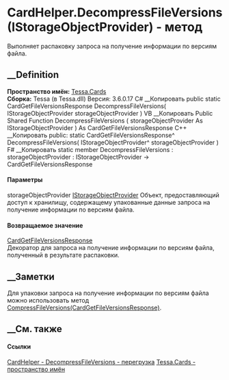 # CardHelper.DecompressFileVersions(IStorageObjectProvider) - метод
Выполняет распаковку запроса на получение информации по версиям файла.
## __Definition
 **Пространство имён:** [Tessa.Cards](N_Tessa_Cards.htm)  
 **Сборка:** Tessa (в Tessa.dll) Версия: 3.6.0.17
C# __Копировать
     public static CardGetFileVersionsResponse DecompressFileVersions(
    	IStorageObjectProvider storageObjectProvider
    )
VB __Копировать
     Public Shared Function DecompressFileVersions ( 
    	storageObjectProvider As IStorageObjectProvider
    ) As CardGetFileVersionsResponse
C++ __Копировать
     public:
    static CardGetFileVersionsResponse^ DecompressFileVersions(
    	IStorageObjectProvider^ storageObjectProvider
    )
F# __Копировать
     static member DecompressFileVersions : 
            storageObjectProvider : IStorageObjectProvider -> CardGetFileVersionsResponse 
#### Параметры
storageObjectProvider
[IStorageObjectProvider](T_Tessa_Platform_Storage_IStorageObjectProvider.htm)
     Объект, предоставляющий доступ к хранилищу, содержащему упакованные данные запроса на получение информации по версиям файла. 
#### Возвращаемое значение
[CardGetFileVersionsResponse](T_Tessa_Cards_CardGetFileVersionsResponse.htm)  
Декоратор для запроса на получение информации по версиям файла, полученный в
результате распаковки.
##  __Заметки
Для упаковки запроса на получение информации по версиям файла можно
использовать метод
[CompressFileVersions(CardGetFileVersionsResponse)](M_Tessa_Cards_CardHelper_CompressFileVersions.htm).
## __См. также
#### Ссылки
[CardHelper - ](T_Tessa_Cards_CardHelper.htm)
[DecompressFileVersions -
перегрузка](Overload_Tessa_Cards_CardHelper_DecompressFileVersions.htm)
[Tessa.Cards - пространство имён](N_Tessa_Cards.htm)

